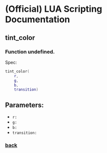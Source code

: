 
# (Official) LUA Scripting Documentation

## tint_color

### Function undefined.

Spec:
```lua
tint_color(
	r,
	g,
	b,
	transition)
```
## Parameters:
- `r:` 
- `g:` 
- `b:` 
- `transition:` 
### [back](../other)
